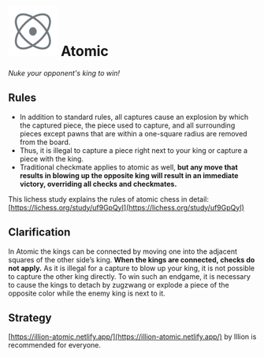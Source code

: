 # ![Atomic](https://github.com/gbtami/pychess-variants/blob/master/static/icons/Atomic.svg) Atomic

_Nuke your opponent's king to win!_

## Rules

* In addition to standard rules, all captures cause an explosion by which the captured piece, the piece used to capture, and all surrounding pieces except pawns that are within a one-square radius are removed from the board.
* Thus, it is illegal to capture a piece right next to your king or capture a piece with the king.
* Traditional checkmate applies to atomic as well, **but any move that results in blowing up the opposite king will result in an immediate victory, overriding all checks and checkmates.**

This lichess study explains the rules of atomic chess in detail: [https://lichess.org/study/uf9GpQyI](https://lichess.org/study/uf9GpQyI)

## Clarification

In Atomic the kings can be connected by moving one into the adjacent squares of the other side’s king. **When the kings are connected, checks do not apply.** As it is illegal for a capture to blow up your king, it is not possible to capture the other king directly. To win such an endgame, it is necessary to cause the kings to detach by zugzwang or explode a piece of the opposite color while the enemy king is next to it.

## Strategy

[https://illion-atomic.netlify.app/](https://illion-atomic.netlify.app/) by Illion is recommended for everyone.
